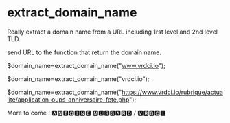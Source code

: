 # extract_domain_name
Really extract a domain name from a URL including 1rst level and 2nd level TLD.

send URL to the function that return the domain name.

$domain_name=extract_domain_name("www.vrdci.io");

$domain_name=extract_domain_name("vrdci.io");

$domain_name=extract_domain_name("https://www.vrdci.io/rubrique/actualite/application-oups-anniversaire-fete.php");

More to come !
🅰🅽🆃🅾🅸🅽🅴 🅼🆄🆂🆂🅰🆁🅳 / 🆅🆁🅳🅲🅸
